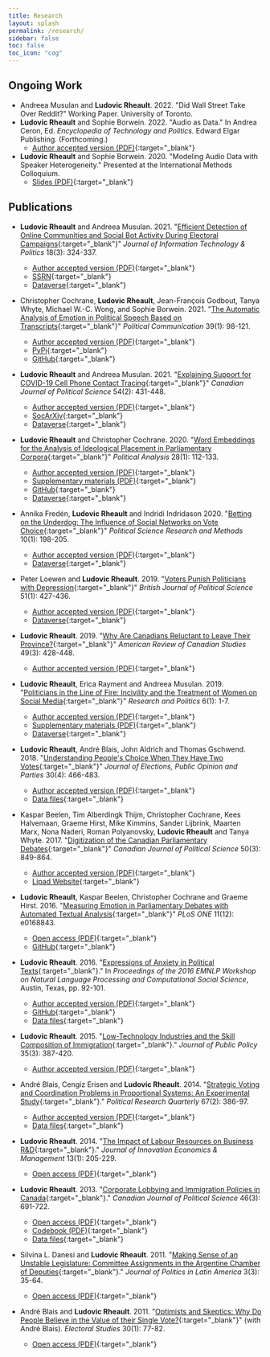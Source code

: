 ```yaml
---
title: Research
layout: splash
permalink: /research/
sidebar: false
toc: false
toc_icon: "cog"
---
```


## Ongoing Work

- Andreea Musulan and **Ludovic Rheault**. 2022. "Did Wall Street Take Over Reddit?" Working Paper. University of Toronto.
- **Ludovic Rheault** and Sophie Borwein. 2022. "Audio as Data." In Andrea Ceron, Ed. *Encyclopedia of Technology and
Politics.* Edward Elgar Publishing. (Forthcoming.)
    - [Author accepted version (PDF)](/downloads/AudioAsData_RheaultBorwein.pdf){:target="_blank"} 
- **Ludovic Rheault** and Sophie Borwein. 2020. "Modeling Audio Data with Speaker Heterogeneity." Presented at the International Methods Colloquium.​
    - [Slides (PDF)](/downloads/imc_rheaultborwein.pdf){:target="_blank"}

## Publications

- **Ludovic Rheault** and Andreea Musulan. 2021. "[Efficient Detection of Online Communities and Social Bot Activity During Electoral Campaigns](https://www.tandfonline.com/doi/abs/10.1080/19331681.2021.1879705?journalCode=witp20){:target="_blank"}" *Journal of Information Technology & Politics* 18(3): 324-337.
    - [Author accepted version (PDF)](/downloads/Rheault_2021_JITP.pdf){:target="_blank"}
    - [SSRN](https://ssrn.com/abstract=3547763){:target="_blank"}
    - [Dataverse](https://doi.org/10.7910/DVN/P6SZ2G){:target="_blank"} 

- Christopher Cochrane, **Ludovic Rheault**, Jean-François Godbout, Tanya Whyte, Michael W.-C. Wong, and Sophie Borwein. 2021. "[The Automatic Analysis of Emotion in Political Speech Based on Transcripts](https://www.tandfonline.com/doi/full/10.1080/10584609.2021.1952497){:target="_blank"}" *Political Communication* 39(1): 98-121.
    - [Author accepted version (PDF)](/downloads/Political_Communication_AAV.pdf){:target="_blank"} 
    - [PyPi](https://pypi.org/project/word2lex/){:target="_blank"}
    - [GitHub](https://github.com/ccochrane/emotionTranscripts){:target="_blank"}

- **Ludovic Rheault** and Andreea Musulan. 2021. "[Explaining Support for COVID-19 Cell Phone Contact Tracing](https://doi.org/10.1017/S0008423921000019){:target="_blank"}" *Canadian Journal of Political Science* 54(2): 431-448.
    - [Author accepted version (PDF)](/downloads/Rheault_2021_CJPS.pdf){:target="_blank"}
    - [SocArXiv](https://osf.io/preprints/socarxiv/8wcgz/){:target="_blank"}
    - [Dataverse](https://doi.org/10.7910/DVN/KO3OYD){:target="_blank"} 

- **Ludovic Rheault** and Christopher Cochrane. 2020. "[Word Embeddings for the Analysis of Ideological Placement in Parliamentary Corpora](https://doi.org/10.1017/pan.2019.26){:target="_blank"}" *Political Analysis* 28(1): 112-133.
    - [Author accepted version (PDF)](/downloads/rheaultcochrane2019_pa.pdf){:target="_blank"}
    - [Supplementary materials (PDF)](/downloads/rheaultcochrane2019_pa_appendix.pdf){:target="_blank"}
    - [GitHub](https://github.com/lrheault/partyembed){:target="_blank"}
    - [Dataverse](https://dataverse.harvard.edu/dataset.xhtml?persistentId=doi:10.7910/DVN/K0OYQF){:target="_blank"} 

- Annika Fredén, **Ludovic Rheault** and Indridi Indridason 2020. "[Betting on the Underdog: The Influence of Social Networks on Vote Choice](https://doi.org/10.1017/psrm.2020.21){:target="_blank"}" *Political Science Research and Methods* 10(1): 198-205.
    - [Author accepted version (PDF)](/downloads/Underdog.pdf){:target="_blank"}
    - [Dataverse](https://dataverse.harvard.edu/dataset.xhtml?persistentId=doi:10.7910/DVN/BFLOTT){:target="_blank"} 

- Peter Loewen and **Ludovic Rheault**. 2019. "[Voters Punish Politicians with Depression](https://doi.org/10.1017/S0007123419000127){:target="_blank"}" *British Journal of Political Science* 51(1): 427-436.
    - [Author accepted version (PDF)](/downloads/Rheault_2019_BJPS.pdf){:target="_blank"}
    - [Dataverse](https://dataverse.harvard.edu/dataset.xhtml?persistentId=doi:10.7910/DVN/DHWZYE){:target="_blank"} 

- **Ludovic Rheault**. 2019. "[Why Are Canadians Reluctant to Leave Their Province?](https://doi.org/10.1080/02722011.2019.1652195){:target="_blank"}" *American Review of Canadian Studies* 49(3): 428-448.
    - [Author accepted version (PDF)](/downloads/Rheault_2019_ARCS.pdf){:target="_blank"}

- **Ludovic Rheault**, Erica Rayment and Andreea Musulan. 2019. "[Politicians in the Line of Fire: Incivility and the Treatment of Women on Social Media](https://doi.org/10.1177/2053168018816228){:target="_blank"}" *Research and Politics* 6(1): 1-7.
    - [Author accepted version (PDF)](/downloads/Rheaultetal_RP.pdf){:target="_blank"}
    - [Supplementary materials (PDF)](/downloads/Rheaultetal_RP_appendix.pdf){:target="_blank"}
    - [Dataverse](https://dataverse.harvard.edu/dataset.xhtml?persistentId=doi:10.7910/DVN/XG9ZYZ){:target="_blank"} 

- **Ludovic Rheault**, André Blais, John Aldrich and Thomas Gschwend. 2018. "[Understanding People's Choice When They Have Two Votes](ttps://doi.org/10.1080/17457289.2018.1560301){:target="_blank"}" *Journal of Elections, Public Opinion and Parties* 30(4): 466-483.
    - [Author accepted version (PDF)](/downloads/Rheault_2018_JEPOP.pdf){:target="_blank"}
    - [Data files](/downloads/data_jepop.tar.gz){:target="_blank"} 

- Kaspar Beelen, Tim Alberdingk Thijm, Christopher Cochrane, Kees Halvemaan, Graeme Hirst, Mike Kimmins, Sander Lijbrink, Maarten Marx, Nona Naderi, Roman Polyanovsky, **Ludovic Rheault** and Tanya Whyte. 2017. "[Digitization of the Canadian Parliamentary Debates](https://doi.org/10.1017/S0008423916001165){:target="_blank"}" *Canadian Journal of Political Science* 50(3): 849-864.
    - [Author accepted version (PDF)](/downloads/Rheault_2017_CJPS.pdf){:target="_blank"}
    - [Lipad Website](https://www.lipad.ca){:target="_blank"} 

- **Ludovic Rheault**, Kaspar Beelen, Christopher Cochrane and Graeme Hirst. 2016. "[Measuring Emotion in Parliamentary Debates with Automated Textual Analysis](https://journals.plos.org/plosone/article?id=10.1371/journal.pone.0168843){:target="_blank"}" *PLoS ONE* 11(12): e0168843.
    - [Open access (PDF)](/downloads/Rheault_2016_PLOS.pdf){:target="_blank"}
    - [GitHub](https://github.com/lrheault/emotion){:target="_blank"}

- **Ludovic Rheault**. 2016. "[Expressions of Anxiety in Political Texts](https://ludovicrheault.weebly.com/uploads/3/9/4/0/39408253/w16-5612.pdf){:target="_blank"}." In *Proceedings of the 2016 EMNLP Workshop on Natural Language Processing and Computational Social Science*, Austin, Texas, pp. 92-101.
    - [Author accepted version (PDF)](/downloads/Rheault_2016_EMNLP.pdf){:target="_blank"}
    - [GitHub](https://github.com/lrheault/anxiety){:target="_blank"}
    - [Data files](/downloads/anxiety-data.tar.gz){:target="_blank"}

- **Ludovic Rheault**. 2015. "[Low-Technology Industries and the Skill Composition of Immigration](https://doi.org/10.1017/S0143814X14000191){:target="_blank"}." *Journal of Public Policy* 35(3): 387-420.
    - [Author accepted version (PDF)](/downloads/Rheault_2015_JPP.pdf){:target="_blank"}

- André Blais, Cengiz Erisen and **Ludovic Rheault**. 2014. "​​[Strategic Voting and Coordination Problems in Proportional Systems: An Experimental Study](https://doi.org/10.1177/1065912913520573){:target="_blank"}." *Political Research Quarterly* 67(2): 386-97.​
    - [Author accepted version (PDF)](/downloads/Rheault_2014_PRQ.pdf){:target="_blank"}
    - [Data files](/downloads/prq_experiment.zip){:target="_blank"}

- **Ludovic Rheault**. 2014. "[The Impact of Labour Resources on Business R&D](http://www.cairn.info/revue-journal-of-innovation-economics-2014-1.htm){:target="_blank"}." *Journal of Innovation Economics & Management* 13(1): 205-229.
    - [Open access (PDF)](/downloads/Rheault_2014_JIE.pdf){:target="_blank"}

- **Ludovic Rheault**. 2013. "[Corporate Lobbying and Immigration Policies in Canada](https://doi.org/10.1017/S0008423913000644){:target="_blank"}." *Canadian Journal of Political Science* 46(3): 691-722.
    - [Open access (PDF)](/downloads/Rheault_2013_CJPS.pdf){:target="_blank"}
    - [Codebook (PDF)](/downloads/Codebook.pdf){:target="_blank"}
    - [Data files](/downloads/LobbyingMig.dat){:target="_blank"}

- Silvina L. Danesi and **Ludovic Rheault**. 2011. "[​Making Sense of an Unstable Legislature: Committee Assignments in the Argentine Chamber of Deputies](https://journals.sagepub.com/doi/pdf/10.1177/1866802X1100300302){:target="_blank"}." *Journal of Politics in Latin America* 3(3): 35-64. 
    - [Open access (PDF)](/downloads/Rheault_2011_JPLA.pdf){:target="_blank"}

- André Blais and **Ludovic Rheault**. 2011. "[Optimists and Skeptics: Why Do People Believe in the Value of their Single Vote?](http://linkinghub.elsevier.com/retrieve/pii/S0261379410000971){:target="_blank"}" (with André Blais). *Electoral Studies* 30(1): 77-82.
    - [Open access (PDF)](/downloads/Rheault_2011_ES.pdf){:target="_blank"}

